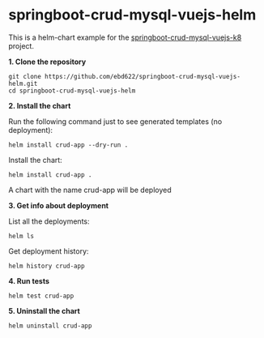 # springboot-crud-mysql-vuejs-helm
This is a helm-chart example for the [springboot-crud-mysql-vuejs-k8](https://github.com/ebd622/springboot-crud-mysql-vuejs-k8) project.

**1. Clone the repository**
```
git clone https://github.com/ebd622/springboot-crud-mysql-vuejs-helm.git
cd springboot-crud-mysql-vuejs-helm
```

**2. Install the chart**

Run the following command just to see generated templates (no deployment):

```
helm install crud-app --dry-run .
```

Install the chart:
```
helm install crud-app .
```
A chart with the name crud-app will be deployed
 

**3. Get info about deployment**

List all the deployments:
```
helm ls
```
Get deployment history:
```
helm history crud-app
```

**4. Run tests**

```
helm test crud-app
```

**5. Uninstall the chart**
```
helm uninstall crud-app
```

